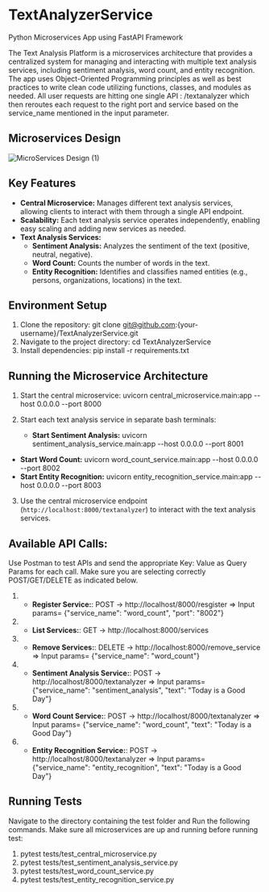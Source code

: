 # TextAnalyzerService
Python Microservices App using FastAPI Framework

The Text Analysis Platform is a microservices architecture that provides a centralized system for managing and interacting with multiple text analysis services, including sentiment analysis, word count, and entity recognition. The app uses Object-Oriented Programming principles as well as best practices to write clean code utilizing functions, classes, and modules as needed. All user requests are hitting one single API : /textanalyzer which then reroutes each request to the right port and service based on the service_name mentioned in the input parameter.

## Microservices Design
![MicroServices Design (1)](https://github.com/vasaikarSimii/TextAnalyzerService/assets/71291381/49d8abd3-422b-4e95-96d7-ddcc570a41b1)

## Key Features

- **Central Microservice:** Manages different text analysis services, allowing clients to interact with them through a single API endpoint.
- **Scalability:** Each text analysis service operates independently, enabling easy scaling and adding new services as needed.
- **Text Analysis Services:**
  - **Sentiment Analysis:** Analyzes the sentiment of the text (positive, neutral, negative).
  - **Word Count:** Counts the number of words in the text.
  - **Entity Recognition:** Identifies and classifies named entities (e.g., persons, organizations, locations) in the text.

## Environment Setup

1. Clone the repository: git clone git@github.com:{your-username}/TextAnalyzerService.git
2. Navigate to the project directory: cd TextAnalyzerService
3. Install dependencies:  pip install -r requirements.txt 


## Running the Microservice Architecture

1. Start the central microservice: uvicorn central_microservice.main:app --host 0.0.0.0 --port 8000
2. Start each text analysis service in separate bash terminals:
   
   - **Start Sentiment Analysis:** uvicorn sentiment_analysis_service.main:app --host 0.0.0.0 --port 8001
  - **Start Word Count:** uvicorn word_count_service.main:app --host 0.0.0.0 --port 8002
   - **Start Entity Recognition:** uvicorn entity_recognition_service.main:app --host 0.0.0.0 --port 8003

3. Use the central microservice endpoint (`http://localhost:8000/textanalyzer`) to interact with the text analysis services.
   
## Available API Calls: 
Use Postman to test APIs and send the appropriate Key: Value as Query Params for each call. Make sure you are selecting correctly POST/GET/DELETE as indicated below.

1. - **Register Service:**:  POST -> http://localhost/8000/resgister => Input params= {"service_name": "word_count", "port": "8002"}
2. - **List Services:**:  GET -> http://localhost:8000/services
3. - **Remove Services:**: DELETE -> http://localhost:8000/remove_service => Input params= {"service_name": "word_count"}
4. - **Sentiment Analysis Service:**:  POST -> http://localhost/8000/textanalyzer => Input params= {"service_name": "sentiment_analysis", "text": "Today is a Good Day"}
5. - **Word Count Service:**:  POST -> http://localhost/8000/textanalyzer => Input params= {"service_name": "word_count", "text": "Today is a Good Day"}
6. - **Entity Recognition Service:**:  POST -> http://localhost/8000/textanalyzer => Input params= {"service_name": "entity_recognition", "text": "Today is a Good Day"}

## Running Tests
Navigate to the directory containing the test folder and Run the following commands. Make sure all microservices are up and running before running test:

1. pytest tests/test_central_microservice.py
2. pytest tests/test_sentiment_analysis_service.py
3. pytest tests/test_word_count_service.py
4. pytest tests/test_entity_recognition_service.py
   




   

